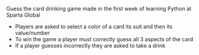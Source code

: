 Guess the card drinking game made in the first week of learning Python at Sparta Global

- Players are asked to select a color of a card its suit and then its value/number      
- To win the game a player must correctly guess all 3 aspects of the card        
- If a player guesses incorrectly they are asked to take a drink          
